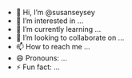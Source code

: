 - 👋 Hi, I’m @susanseysey
- 👀 I’m interested in ...
- 🌱 I’m currently learning ...
- 💞️ I’m looking to collaborate on ...
- 📫 How to reach me ...
- 😄 Pronouns: ...
- ⚡ Fun fact: ...

<!---
susanseysey/susanseysey is a ✨ special ✨ repository because its `README.md` (this file) appears on your GitHub profile.
You can click the Preview link to take a look at your changes.
--->
